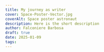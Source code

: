 ```yaml
---
title: My journey as writer
cover: Space-Poster-Vector.jpg
coverAlt: Space poster astronaut
description: Here is the short description
author: Falconiere Barbosa
draft: true
date: 2025-01-09
tags:
---
```

